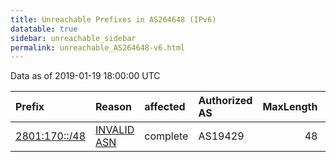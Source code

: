 ```yaml
---
title: Unreachable Prefixes in AS264648 (IPv6)
datatable: true
sidebar: unreachable_sidebar
permalink: unreachable_AS264648-v6.html
---
```


Data as of 2019-01-19 18:00:00 UTC


<div class="datatable-begin"></div>

| Prefix                                               | Reason                                                                                                | affected   | Authorized AS   |   MaxLength | Anchor                                         |   unreachable /48s |
|:-----------------------------------------------------|:------------------------------------------------------------------------------------------------------|:-----------|:----------------|------------:|:-----------------------------------------------|-------------------:|
| [2801:170::/48](https://stat.ripe.net/2801:170::/48) | [INVALID ASN](https://rpki-validator.ripe.net/announcement-preview?asn=AS264648&prefix=2801:170::/48) | complete   | AS19429         |          48 | [LACNIC](unreachable_LACNIC_RPKI_Root-v6.html) |                  1 |

<div class="datatable-end"></div>